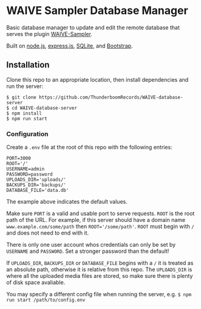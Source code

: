 # WAIVE Sampler Database Manager

Basic database manager to update and edit the remote database that serves the plugin [WAIVE-Sampler](https://github.com/ThunderboomRecords/WAIVE).

Built on [node.js](https://nodejs.org/), [express.js](https://expressjs.com/), [SQLite](https://www.sqlite.org/), and [Bootstrap](https://getbootstrap.com/).

## Installation
Clone this repo to an appropriate location, then install dependencies and run the server:
```shell
$ git clone https://github.com/ThunderboomRecords/WAIVE-database-server
$ cd WAIVE-database-server
$ npm install
$ npm run start
```

### Configuration
Create a `.env` file at the root of this repo with the following entries:
```properties
PORT=3000
ROOT='/'
USERNAME=admin
PASSWORD=password
UPLOADS_DIR='uploads/'
BACKUPS_DIR='backups/'
DATABASE_FILE='data.db'
```
The example above indicates the default values.

Make sure `PORT` is a valid and usable port to serve requests.
`ROOT` is the root path of the URL. 
For example, if this server should have a domain name `www.example.com/some/path` then `ROOT='/some/path'`.
`ROOT` must begin with `/` and does not need to end with it.

There is only one user account whos credentials can only be set by `USERNAME` and `PASSWORD`.
Set a stronger password than the default!

If `UPLOADS_DIR`, `BACKUPS_DIR` or `DATABASE_FILE` begins with a `/` it is treated as an absolute path, otherwise it is relative from this repo.
The `UPLOADS_DIR` is where all the uploaded media files are stored, so make sure there is plenty of disk space avaliable.

You may specify a different config file when running the server, e.g. `$ npm run start /path/to/config.env`
